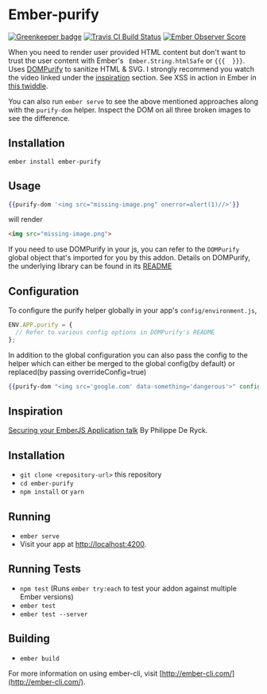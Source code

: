 # Ember-purify

[![Greenkeeper badge](https://badges.greenkeeper.io/sivakumar-kailasam/ember-purify.svg)](https://greenkeeper.io/)
[![Travis CI Build Status](https://travis-ci.org/sivakumar-kailasam/ember-purify.svg?branch=master)](https://travis-ci.org/sivakumar-kailasam/ember-purify) [![Ember Observer Score](http://emberobserver.com/badges/ember-purify.svg)](http://emberobserver.com/addons/ember-purify) 

When you need to render user provided HTML content but don't want to trust the user content with Ember's ` Ember.String.htmlSafe` or `{{{  }}}`.
Uses [DOMPurify](https://github.com/cure53/DOMPurify/) to sanitize HTML & SVG. I strongly recommend you watch the video linked under the [inspiration](#inspiration) section. See XSS in action in Ember in [this twiddle](https://ember-twiddle.com/e41681e00585f3c94b461e349fee9ca1?fileTreeShown=false&numColumns=2&openFiles=templates.application.hbs%2Ccontrollers.application.js).

You can also run `ember serve` to see the above mentioned approaches along with the `purify-dom` helper. Inspect the DOM on all three broken images to see the difference.

## Installation

```shell
ember install ember-purify
```

## Usage 

```handlebars
{{purify-dom '<img src="missing-image.png" onerror=alert(1)//>'}}
```
will render
```html
<img src="missing-image.png">
```
If you need to use DOMPurify in your js, you can refer to the `DOMPurify` global object that's imported for you by this addon.
Details on DOMPurify, the underlying library can be found in its [README](https://github.com/cure53/DOMPurify/blob/master/README.md)

## Configuration

To configure the purify helper globally in your app's `config/environment.js`,
```js
ENV.APP.purify = {
  // Refer to various config options in DOMPurify's README
};
```
In addition to the global configuration you can also pass the config to the helper which can either be merged to the global config(by default) or replaced(by passing overrideConfig=true)
```handlebars
{{purify-dom "<img src='google.com' data-something='dangerous'>" config=(hash ALLOW_DATA_ATTR=false) overrideConfig=true}}
```

## Inspiration

[Securing your EmberJS Application talk](https://www.websec.be/blog/emberjsmeetup-security/) By Philippe De Ryck.


## Installation

* `git clone <repository-url>` this repository
* `cd ember-purify`
* `npm install` or `yarn`

## Running

* `ember serve`
* Visit your app at [http://localhost:4200](http://localhost:4200).

## Running Tests

* `npm test` (Runs `ember try:each` to test your addon against multiple Ember versions)
* `ember test`
* `ember test --server`

## Building

* `ember build`

For more information on using ember-cli, visit [http://ember-cli.com/](http://ember-cli.com/).

[ember-version]: https://embadge.io/v1/badge.svg?start=1.13.0
